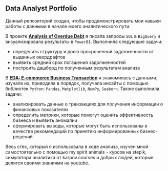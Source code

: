 ## Data Analyst Portfolio

Данный репозиторий создан, чтобы продемонстрировать мои навыки работы с данными в начале моего аналитического пути.

В проекте [**Analysis of Overdue Debt**](https://github.com/nzershch/Data-Analyst-Portfolio/tree/main/Analysis%20of%20Overdue%20Debt) я писала запросы `SQL` в `BigQuery` и визуализировала результаты в `PowerBI`.
Выполнила следующие задачи:
- определить структуру и долю просроченной задолженности от выданных овердрафтов
- выявить средний срок погашения задолженностей
- построить дашборд по полученным результатам анализа


В [**EDA: E-commerce Business Transaction**](https://github.com/nzershch/Data-Analyst-Portfolio/tree/main/EDA%3A%20E-commerce%20Business%20Transaction) я знакомилась с данными, изучала их, приводила в порядок, получала инсайты с помощью библиотек `Python`: `Pandas`, `Matplotlib`, `NumPy`, `Seaborn`.
Также выполнила задачи:
- анализировать данные о транзакциях для получения информации о финансовых показателях
- определить метрики, которые помогут оценить эффективность бизнеса и выявить аномалии
- сформировать выводы, которые могут быть использованы в качестве рекомендаций по принятию информированных бизнес-решений


Весь стек, который я использовала в ходе анализа, изучен мной самостоятельно c помощью my spirit animals - курсов на stepik, симулятора аналитика от karpov.courses и добрых людей, которые делятся своими знаниями на youtube. 
